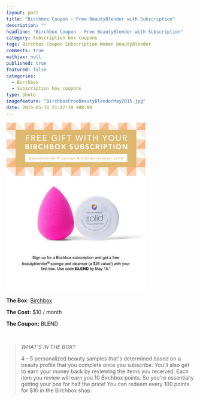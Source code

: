 ```yaml
---
layout: post
title: "Birchbox Coupon - Free BeautyBlender with Subscription"
description: ""
headline: "Birchbox Coupon - Free BeautyBlender with Subscription"
category: Subscription box coupons
tags: Birchbox Coupon Subscription Women BeautyBlender
comments: true
mathjax: null
published: true
featured: false
categories: 
  - Birchbox
  - Subscription box coupons
type: photo
imagefeature: "BirchboxFreeBeautyBlenderMay2015.jpg"
date: 2015-05-11 21:47:39 +08:00
---
```


![Birchbox Free BeautyBlender](/images/BirchboxFreeBeautyBlenderMay2015.jpg)
<p><b>The Box:</b> <a href="https://www.birchbox.com/invite/whatsupmailbox">Birchbox</a></p>
<p><b>The Cost:</b> $10 / month</p>
<p><b>The Coupon:</b> BLEND</p>
<br>

<blockquote><p><i>WHAT’S IN THE BOX?</i></p>
4 - 5 personalized beauty samples that's determined based on a beauty profile that you complete once you subscribe.
You'll also get to earn your money back by reviewing the items you received. Each item you review will earn you 10 Birchbox points. So you're essentially getting your box for half the price!
You can redeem every 100 points for $10 in the Birchbox shop.

